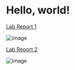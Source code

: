 # Hello, world!

[Lab Report 1](https://<C-rrente>.github.io/<your-lab-reports-repo>/lab-report-1-week-0.html)

![image](https://user-images.githubusercontent.com/71531248/192383935-06865eb3-a64a-4e07-8b2e-8133dd565000.png)

[Lab Report 2](https://github.com/C-rrente/cse15l-lab-reports/edit/main/lab-report-2-week3.html)

![image](https://user-images.githubusercontent.com/71531248/198735951-6c899396-b9f6-4851-b154-d49c2ab8678c.png)
